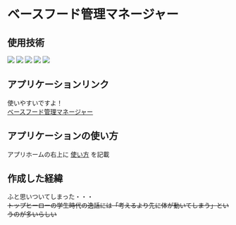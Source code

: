 # ベースフード管理マネージャー

## 使用技術
<p style="display: inline">
  <img src="https://img.shields.io/badge/-Node.js-339933.svg?logo=node.js&style=for-the-badge">
  <img src="https://img.shields.io/badge/-Javascript-F7DF1E.svg?logo=javascript&style=for-the-badge">
  <img src="https://img.shields.io/badge/-Docker-1488C6.svg?logo=docker&style=for-the-badge">
  <img src="https://img.shields.io/badge/-Postgresql-336791.svg?logo=postgresql&style=for-the-badge">
  <img src="https://img.shields.io/badge/-Yarn-2C8EBB.svg?logo=yarn&style=for-the-badge">
</p>

## アプリケーションリンク
使いやすいですよ！  
[ベースフード管理マネージャー](https://basefood-manager-ultimate.onrender.com/)

## アプリケーションの使い方
アプリホームの右上に [使い方](https://basefood-manager-ultimate.onrender.com/usage) を記載

## 作成した経緯
ふと思いついてしまった・・・  
~~トップヒーローの学生時代の逸話には「考えるより先に体が動いてしまう」というのが多いらしい~~
